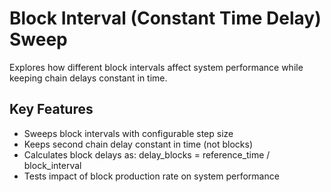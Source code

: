 # Block Interval (Constant Time Delay) Sweep

Explores how different block intervals affect system performance while keeping chain delays constant in time.

## Key Features

- Sweeps block intervals with configurable step size
- Keeps second chain delay constant in time (not blocks)
- Calculates block delays as: delay_blocks = reference_time / block_interval
- Tests impact of block production rate on system performance
